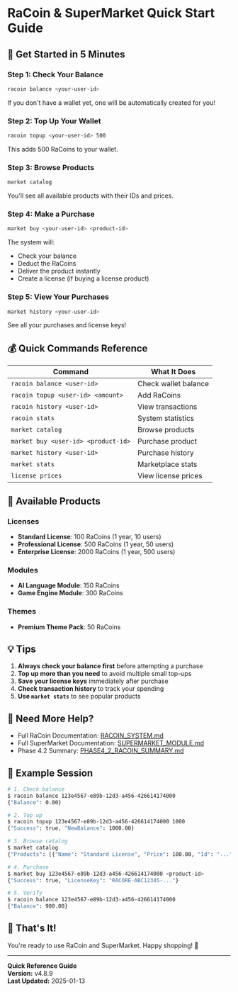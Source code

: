 # RaCoin & SuperMarket Quick Start Guide

## 🚀 Get Started in 5 Minutes

### Step 1: Check Your Balance

```bash
racoin balance <your-user-id>
```

If you don't have a wallet yet, one will be automatically created for you!

### Step 2: Top Up Your Wallet

```bash
racoin topup <your-user-id> 500
```

This adds 500 RaCoins to your wallet.

### Step 3: Browse Products

```bash
market catalog
```

You'll see all available products with their IDs and prices.

### Step 4: Make a Purchase

```bash
market buy <your-user-id> <product-id>
```

The system will:
- Check your balance
- Deduct the RaCoins
- Deliver the product instantly
- Create a license (if buying a license product)

### Step 5: View Your Purchases

```bash
market history <your-user-id>
```

See all your purchases and license keys!

## 💰 Quick Commands Reference

| Command | What It Does |
|---------|--------------|
| `racoin balance <user-id>` | Check wallet balance |
| `racoin topup <user-id> <amount>` | Add RaCoins |
| `racoin history <user-id>` | View transactions |
| `racoin stats` | System statistics |
| `market catalog` | Browse products |
| `market buy <user-id> <product-id>` | Purchase product |
| `market history <user-id>` | Purchase history |
| `market stats` | Marketplace stats |
| `license prices` | View license prices |

## 🏪 Available Products

### Licenses
- **Standard License**: 100 RaCoins (1 year, 10 users)
- **Professional License**: 500 RaCoins (1 year, 50 users)
- **Enterprise License**: 2000 RaCoins (1 year, 500 users)

### Modules
- **AI Language Module**: 150 RaCoins
- **Game Engine Module**: 300 RaCoins

### Themes
- **Premium Theme Pack**: 50 RaCoins

## 💡 Tips

1. **Always check your balance first** before attempting a purchase
2. **Top up more than you need** to avoid multiple small top-ups
3. **Save your license keys** immediately after purchase
4. **Check transaction history** to track your spending
5. **Use `market stats`** to see popular products

## 🔗 Need More Help?

- Full RaCoin Documentation: [RACOIN_SYSTEM.md](RACOIN_SYSTEM.md)
- Full SuperMarket Documentation: [SUPERMARKET_MODULE.md](SUPERMARKET_MODULE.md)
- Phase 4.2 Summary: [PHASE4_2_RACOIN_SUMMARY.md](PHASE4_2_RACOIN_SUMMARY.md)

## 🎯 Example Session

```bash
# 1. Check balance
$ racoin balance 123e4567-e89b-12d3-a456-426614174000
{"Balance": 0.00}

# 2. Top up
$ racoin topup 123e4567-e89b-12d3-a456-426614174000 1000
{"Success": true, "NewBalance": 1000.00}

# 3. Browse catalog
$ market catalog
{"Products": [{"Name": "Standard License", "Price": 100.00, "Id": "..."}]}

# 4. Purchase
$ market buy 123e4567-e89b-12d3-a456-426614174000 <product-id>
{"Success": true, "LicenseKey": "RACORE-ABC12345-..."}

# 5. Verify
$ racoin balance 123e4567-e89b-12d3-a456-426614174000
{"Balance": 900.00}
```

## 🎉 That's It!

You're ready to use RaCoin and SuperMarket. Happy shopping! 🛒

---

**Quick Reference Guide**  
**Version:** v4.8.9  
**Last Updated:** 2025-01-13
